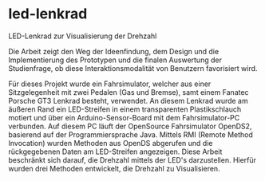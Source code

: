 led-lenkrad
====

LED-Lenkrad zur Visualisierung der Drehzahl

Die Arbeit zeigt den Weg der Ideenfindung, dem Design und die Implementierung des Prototypen und die finalen Auswertung der Studienfrage, ob diese Interaktionsmodalität von Benutzern favorisiert wird.

Für dieses Projekt wurde ein Fahrsimulator, welcher aus einer Sitzgelegenheit mit zwei Pedalen (Gas und Bremse), samt einem Fanatec Porsche GT3 Lenkrad besteht, verwendet. An diesem Lenkrad wurde am äußeren Rand ein LED-Streifen in einem transparenten Plastikschlauch motiert und über ein Arduino-Sensor-Board mit dem Fahrsimulator-PC verbunden. Auf diesem PC läuft der OpenSource Fahrsimulator OpenDS2, basierend auf der Programmiersprache Java.
Mittels RMI (Remote Method Invocation) wurden Methoden aus OpenDS abgerufen und die rückgegebenen Daten am LED-Streifen angezeigen.
Diese Arbeit beschränkt sich darauf, die Drehzahl mittels der LED's darzustellen.
Hierfür wurden drei Methoden entwickelt, die Drehzahl zu Visualisieren.
